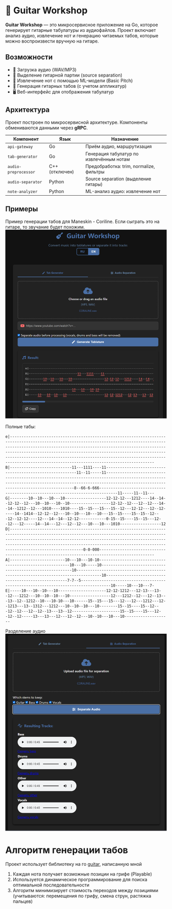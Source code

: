 # 🎸 Guitar Workshop

**Guitar Workshop** — это микросервисное приложение на Go, которое генерирует гитарные табулатуры из аудиофайлов. Проект включает анализ аудио, извлечение нот и генерацию читаемых табов, которые можно воспроизвести вручную на гитаре.

## Возможности

- 🎵 Загрузка аудио (WAV/MP3)
- 🎼 Выделение гитарной партии (source separation)
- 🧠 Извлечение нот с помощью ML-модели (Basic Pitch)
- 🎸 Генерация гитарных табов (с учетом аппликатур)
- 🖥️ Веб-интерфейс для отображения табулатур


## Архитектура

Проект построен по микросервисной архитектуре. Компоненты обмениваются данными через **gRPC**.

| Компонент          | Язык     | Назначение |
|--------------------|----------|------------|
| `api-gateway`      | Go       | Приём аудио, маршрутизация |
| `tab-generator`    | Go       | Генерация табулатур по извлечённым нотам |
| `audio-preprocessor` | C++ (отключен) | Предобработка: trim, normalize, фильтры |
| `audio-separator`  | Python   | Source separation (выделение гитары) |
| `note-analyzer`    | Python   | ML-анализ аудио: извлечение нот |

## Примеры

Пример генерации табов для Maneskin - Coriline. Если сыграть это на гитаре, то звучание будет похожим.
![Пример табулатуры](./docs/example-tab.png)

Полные табы:
```text
e|-----------------------------------------------------------------------------------------------------------------------------------------------------------------------------------------------------------------------------------------------------------------------------------------------------------------------------------------------------------------------------------------------------------------------------
B|---------------------------11---1111----11---------------------------------------------------------11--11-----11----------------------------------------------------------------------------------------------------------------------------------------------------------------------------------------------------8--66-6-666------------------------------------------------------------------------------11-----11--11---
G|--------10--10---10---10------------------12-12-12---1212----14--14--12-12--12---10--10---10--10------------------12-12--12---12--12---14--14--1212--12---1010----1010----15--15---15---15--12---12-12---12--12-----14--1414--12-12--12---10--10---10---10---15--15----15--15--12---12--12-12----12---14--14--12-12------------0-15--15----15--15---12--12---12-----14--14---12---12--12---10---10---1010------------------12
D|------------------------------------------------------------------------------------------------------------------------------------------------------------------------------------------------------------------------------------------------------------------------------------------------------------------------0-0-000----------------------------------------------------------------------------------------------
A|------------------------10---10---10-10---------------------------------------------------------10---10-----10---------------------------------------------------------10---------------------------------------------------------------------------------10-----------------------------------------------------7-7--5-----------------------------------------------------------------------------------10-----10---10---7-
E|-----10---10--10---10---------------------12-12-1212---12-13---13--12---1212---10--10--10---10------------------12---1212--12---12--13---13--12--1212--10---10-10---10------15--15---15---12---12---1212---12--1213---13--1312---1212---10--10--10---10--------15--15----15--12---12--12---12--12--13---13--12---------------------15--15----15---12--12--12-----13---13---12---12--12---10--10---10---10--------------------
```

Разделение аудио
![Пример разделения](./docs/example-separation.png)

# Алгоритм генерации табов
Проект использует библиотеку на го [guitar](https://github.com/er-davo/guitar), написанную мной
1. Каждая нота получает возможные позиции на грифе (Playable)
2. Используется динамическое программирование для поиска оптимальной последовательности
3. Алгоритм минимизирует стоимость переходов между позициями (учитываются: перемещения по грифу, смена струн, растяжка пальцев)